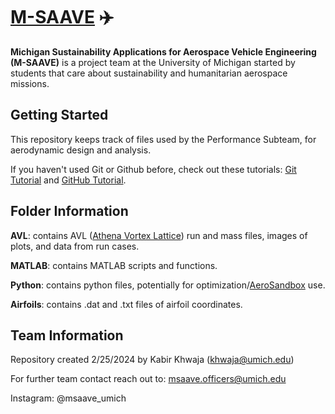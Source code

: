# [M-SAAVE](https://msaaveofficers.wixsite.com/m-saave) ✈️
**Michigan Sustainability Applications for Aerospace Vehicle Engineering (M-SAAVE)** is a project team at the University of Michigan started by students that care about sustainability and humanitarian aerospace missions. 

## Getting Started
This repository keeps track of files used by the Performance Subteam, for aerodynamic design and analysis.

If you haven't used Git or Github before, check out these tutorials: [Git Tutorial](https://videotutorials.notion.site/Introduction-to-Git-ac396a0697704709a12b6a0e545db049) and [GitHub Tutorial](https://videotutorials.notion.site/Introduction-to-GitHub-202af6f64bbd4299b15f238dcd09d2a7).

## Folder Information
**AVL**: contains AVL ([Athena Vortex Lattice](https://web.mit.edu/drela/Public/web/avl/)) run and mass files, images of plots, and data from run cases.

**MATLAB**: contains MATLAB scripts and functions.

**Python**: contains python files, potentially for optimization/[AeroSandbox](https://github.com/peterdsharpe/AeroSandbox) use.

**Airfoils**: contains .dat and .txt files of airfoil coordinates.

## Team Information
Repository created 2/25/2024 by Kabir Khwaja (khwaja@umich.edu)

For further team contact reach out to: msaave.officers@umich.edu

Instagram: @msaave_umich

